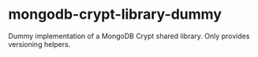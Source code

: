 # mongodb-crypt-library-dummy

Dummy implementation of a MongoDB Crypt shared library. Only provides versioning helpers.

